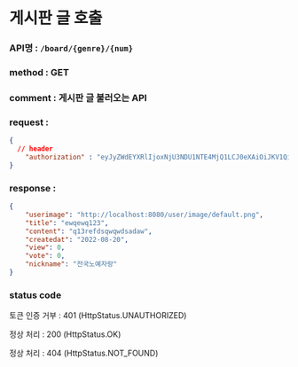 # 게시판 글 호출
### API명 : `/board/{genre}/{num}`

### method : GET

### comment : 게시판 글 불러오는 API 

### request : 
~~~json
{
  // header
    "authorization" : "eyJyZWdEYXRlIjoxNjU3NDU1NTE4MjQ1LCJ0eXAiOiJKV1QiLCJhbGciOiJIUzI1NiJ9.eyJ1c2VyTnVtIjoiNDMiLCJleHAiOjE2NTc0NjYzMTh9.geNy6UmYpSO88SdiU4fRzxVQYhAOiDfSv_J_cArh2JM"
}
~~~


### response :
~~~json
{
    "userimage": "http://localhost:8080/user/image/default.png",
    "title": "ewqewq123",
    "content": "q13refdsqwqwdsadaw",
    "createdat": "2022-08-20",
    "view": 0,
    "vote": 0,
    "nickname": "전국노예자랑"
}
~~~


### status code
토큰 인증 거부 : 401 (HttpStatus.UNAUTHORIZED)

정상 처리 : 200 (HttpStatus.OK)

정상 처리 : 404 (HttpStatus.NOT_FOUND)